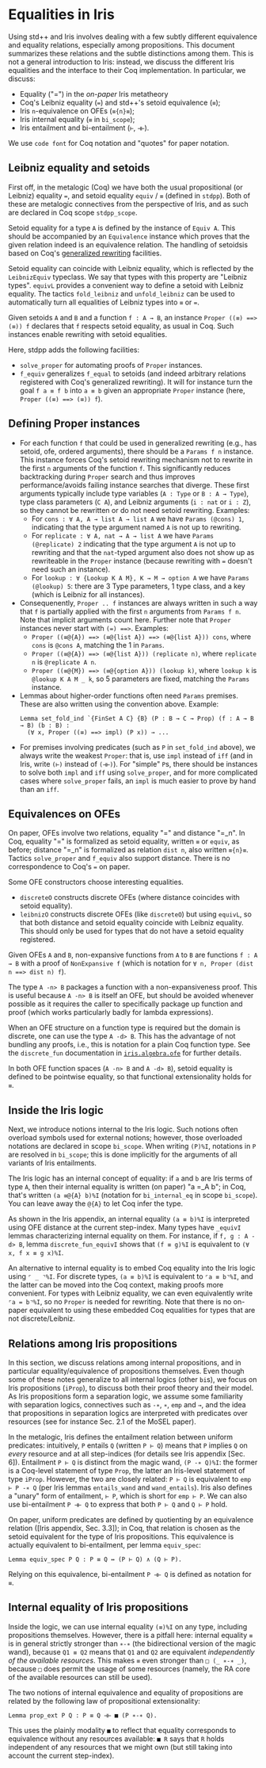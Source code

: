 # Equalities in Iris

Using std++ and Iris involves dealing with a few subtly different equivalence and equality
relations, especially among propositions.
This document summarizes these relations and the subtle distinctions among them.
This is not a general introduction to Iris: instead, we discuss the different
Iris equalities and the interface to their Coq implementation. In particular, we
discuss:
- Equality ("=") in the *on-paper* Iris metatheory
- Coq's Leibniz equality (`=`) and std++'s setoid equivalence (`≡`);
- Iris `n`-equivalence on OFEs (`≡{n}≡`);
- Iris internal equality (`≡` in `bi_scope`);
- Iris entailment and bi-entailment (`⊢`, `⊣⊢`).

We use `code font` for Coq notation and "quotes" for paper notation.

## Leibniz equality and setoids

First off, in the metalogic (Coq) we have both the usual propositional (or
Leibniz) equality `=`, and setoid equality `equiv` / `≡` (defined in `stdpp`).
Both of these are metalogic connectives from the perspective of Iris, and as
such are declared in Coq scope `stdpp_scope`.

Setoid equality for a type `A` is defined by the instance of `Equiv A`.  This
should be accompanied by an `Equivalence` instance which proves that the given
relation indeed is an equivalence relation.  The handling of setoidsis based on
Coq's
[generalized rewriting](https://coq.inria.fr/refman/addendum/generalized-rewriting.html)
facilities.

Setoid equality can coincide with Leibniz equality, which is reflected by the
`LeibnizEquiv` typeclass. We say that types with this property are "Leibniz
types". `equivL` provides a convenient way to define a setoid with Leibniz
equality. The tactics `fold_leibniz` and `unfold_leibniz` can be used to
automatically turn all equalities of Leibniz types into `≡` or `=`.

Given setoids `A` and `B` and a function `f : A → B`, an instance `Proper ((≡)
==> (≡)) f` declares that `f` respects setoid equality, as usual in Coq. Such
instances enable rewriting with setoid equalities.

Here, stdpp adds the following facilities:
- `solve_proper` for automating proofs of `Proper` instances.
- `f_equiv` generalizes `f_equal` to setoids (and indeed arbitrary relations
  registered with Coq's generalized rewriting). It will for instance turn the
  goal `f a ≡ f b` into `a ≡ b` given an appropriate `Proper` instance (here,
  `Proper ((≡) ==> (≡)) f`).

## Defining Proper instances

- For each function `f` that could be used in generalized rewriting (e.g., has
  setoid, ofe, ordered arguments), there should be a `Params f n` instance. This
  instance forces Coq's setoid rewriting mechanism not to rewrite in the first
  `n` arguments of the function `f`. This significantly reduces backtracking
  during `Proper` search and thus improves performance/avoids failing instance
  searches that diverge. These first arguments typically include type variables
  (`A : Type` or `B : A → Type`), type class parameters (`C A`), and Leibniz
  arguments (`i : nat` or `i : Z`), so they cannot be rewritten or do not need
  setoid rewriting.
  Examples:
  + For `cons : ∀ A, A → list A → list A` we have `Params (@cons) 1`,
    indicating that the type argument named `A` is not up to rewriting.
  + For `replicate : ∀ A, nat → A → list A` we have `Params (@replicate) 2`
    indicating that the type argument `A` is not up to rewriting and that the
    `nat`-typed argument also does not show up as rewriteable in the `Proper`
    instance (because rewriting with `=` doesn't need such an instance).
  + For `lookup : ∀ {Lookup K A M}, K → M → option A` we have
    `Params (@lookup) 5`: there are 3 Type parameters, 1 type class, and a key
    (which is Leibniz for all instances).
- Consequenently, `Proper .. f` instances are always written in such a way
  that `f` is partially applied with the first `n` arguments from `Params f n`.
  Note that implicit arguments count here.
  Further note that `Proper` instances never start with `(=) ==>`.
  Examples:
  + `Proper ((≡@{A}) ==> (≡@{list A}) ==> (≡@{list A})) cons`,
    where `cons` is `@cons A`, matching the 1 in `Params`.
  + `Proper ((≡@{A}) ==> (≡@{list A})) (replicate n)`,
    where `replicate n` is `@replicate A n`.
  + `Proper ((≡@{M}) ==> (≡@{option A})) (lookup k)`,
    where `lookup k` is `@lookup K A M _ k`, so 5 parameters are fixed, matching
    the `Params` instance.
- Lemmas about higher-order functions often need `Params` premises.
  These are also written using the convention above. Example:
  ```coq
  Lemma set_fold_ind `{FinSet A C} {B} (P : B → C → Prop) (f : A → B → B) (b : B) :
    (∀ x, Proper ((≡) ==> impl) (P x)) → ...
  ```
- For premises involving predicates (such as `P` in `set_fold_ind` above), we
  always write the weakest `Proper`: that is, use `impl` instead of `iff` (and
  in Iris, write `(⊢)` instead of `(⊣⊢)`). For "simple" `P`s, there should be
  instances to solve both `impl` and `iff` using `solve_proper`, and for more
  complicated cases where `solve_proper` fails, an `impl` is much easier to
  prove by hand than an `iff`.

## Equivalences on OFEs

On paper, OFEs involve two relations, equality "=" and distance "=_n". In Coq,
equality "=" is formalized as setoid equality, written `≡` or `equiv`, as before;
distance "=_n" is formalized as relation `dist n`, also written `≡{n}≡`.
Tactics `solve_proper` and `f_equiv` also support distance. There is no
correspondence to Coq's `=` on paper.

Some OFE constructors choose interesting equalities.
- `discreteO` constructs discrete OFEs (where distance coincides with setoid equality).
- `leibnizO` constructs discrete OFEs (like `discreteO`) but using `equivL`, so
  that both distance and setoid equality coincide with Leibniz equality. This
  should only be used for types that do not have a setoid equality registered.

Given OFEs `A` and `B`, non-expansive functions from `A` to `B` are functions
`f : A → B` with a proof of `NonExpansive f` (which is notation for `∀ n, Proper
(dist n ==> dist n) f`).

The type `A -n> B` packages a function with a non-expansiveness proof. This is
useful because `A -n> B` is itself an OFE, but should be avoided whenever
possible as it requires the caller to specifically package up function and proof
(which works particularly badly for lambda expressions).

When an OFE structure on a function type is required but the domain is discrete,
one can use the type `A -d> B`.  This has the advantage of not bundling any
proofs, i.e., this is notation for a plain Coq function type. See the
`discrete_fun` documentation in [`iris.algebra.ofe`](../iris/algebra/ofe.v)
for further details.

In both OFE function spaces (`A -n> B` and `A -d> B`), setoid equality is
defined to be pointwise equality, so that functional extensionality holds for `≡`.

## Inside the Iris logic

Next, we introduce notions internal to the Iris logic. Such notions often
overload symbols used for external notions; however, those overloaded notations
are declared in scope `bi_scope`. When writing `(P)%I`, notations in `P` are
resolved in `bi_scope`; this is done implicitly for the arguments of all
variants of Iris entailments.

The Iris logic has an internal concept of equality: if `a` and `b` are Iris
terms of type `A`, then their internal equality is written (on paper) "a =_A b";
in Coq, that's written `(a ≡@{A} b)%I` (notation for `bi_internal_eq` in scope
`bi_scope`). You can leave away the `@{A}` to let Coq infer the type.

As shown in the Iris appendix, an internal equality `(a ≡ b)%I` is interpreted using
OFE distance at the current step-index. Many types have `_equivI` lemmas
characterizing internal equality on them. For instance, if `f, g : A -d> B`,
lemma `discrete_fun_equivI` shows that `(f ≡ g)%I` is equivalent to
`(∀ x, f x ≡ g x)%I`.

An alternative to internal equality is to embed Coq equality into the Iris logic
using `⌜ _ ⌝%I`.  For discrete types, `(a ≡ b)%I` is equivalent to `⌜a ≡ b⌝%I`,
and the latter can be moved into the Coq context, making proofs more convenient.
For types with Leibniz equality, we can even equivalently write `⌜a = b⌝%I`, so
no `Proper` is needed for rewriting.  Note that there is no on-paper equivalent
to using these embedded Coq equalities for types that are not discrete/Leibniz.

## Relations among Iris propositions

In this section, we discuss relations among internal propositions, and in particular equality/equivalence of propositions themselves.
Even though some of these notes generalize to all internal logics (other
`bi`s), we focus on Iris propositions (`iProp`), to discuss both their proof
theory and their model.
As Iris propositions form a separation logic, we assume some familiarity with
separation logics, connectives such as `-∗`, `∗`, `emp` and `→`, and the idea
that propositions in separation logics are interpreted with predicates over
resources (see for instance Sec. 2.1 of the MoSEL paper).

In the metalogic, Iris defines the entailment relation between uniform
predicates: intuitively, `P` entails `Q` (written `P ⊢ Q`) means that `P`
implies `Q` on _every_ resource and at all step-indices (for details see Iris appendix [Sec. 6]).
Entailment `P ⊢ Q` is distinct from the magic wand, `(P -∗ Q)%I`: the former is
a Coq-level statement of type `Prop`, the latter an Iris-level statement of type
`iProp`.  However, the two are closely related: `P ⊢ Q` is equivalent to `emp ⊢
P -∗ Q` (per Iris lemmas `entails_wand` and `wand_entails`).  Iris also defines
a "unary" form of entailment, `⊢ P`, which is short for `emp ⊢ P`.
We can also use bi-entailment `P ⊣⊢ Q` to express that both `P ⊢ Q` and `Q ⊢ P` hold.

On paper, uniform predicates are defined by quotienting by an equivalence
relation ([Iris appendix, Sec. 3.3]); in Coq, that relation is chosen as the
setoid equivalent for the type of Iris propositions.
This equivalence is actually equivalent to bi-entailment, per lemma `equiv_spec`:
```coq
Lemma equiv_spec P Q : P ≡ Q ↔ (P ⊢ Q) ∧ (Q ⊢ P).
```
Relying on this equivalence, bi-entailment `P ⊣⊢ Q` is defined as notation for `≡`.

## Internal equality of Iris propositions

Inside the logic, we can use internal equality `(≡)%I` on any type, including
propositions themselves.  However, there is a pitfall here: internal equality
`≡` is in general strictly stronger than `∗-∗` (the bidirectional version of the
magic wand), because `Q1 ≡ Q2` means that `Q1` and `Q2` are equivalent
_independently of the available resources_. This makes `≡` even stronger than `□
(_ ∗-∗ _)`, because `□` does permit the usage of some resources (namely, the RA
core of the available resources can still be used).

The two notions of internal equivalence and equality of propositions are related
by the following law of propositional extensionality:
```coq
Lemma prop_ext P Q : P ≡ Q ⊣⊢ ■ (P ∗-∗ Q).
```
This uses the plainly modality `■` to reflect that equality corresponds to
equivalence without any resources available: `■ R` says that `R` holds
independent of any resources that we might own (but still taking into account
the current step-index).
